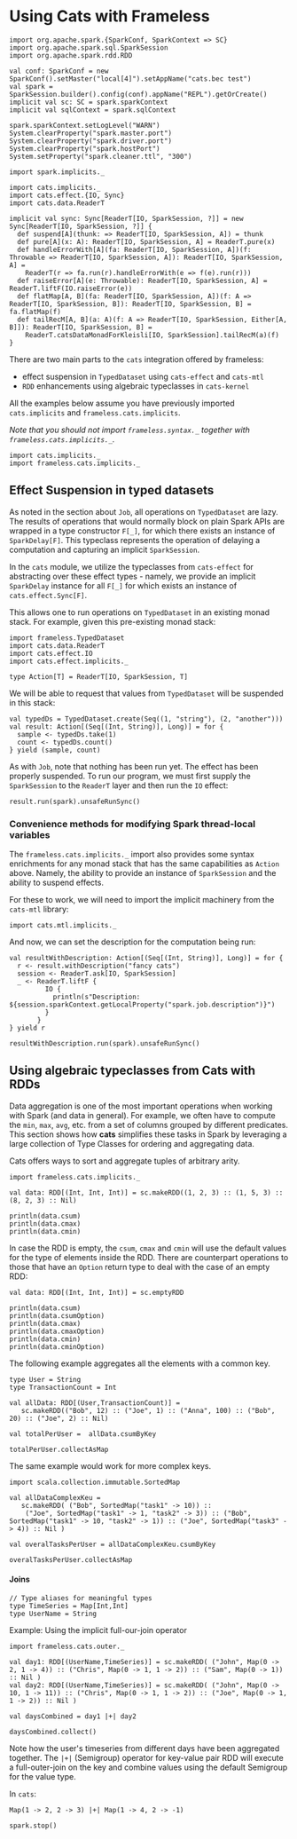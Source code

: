 # Using Cats with Frameless

```tut:invisible
import org.apache.spark.{SparkConf, SparkContext => SC}
import org.apache.spark.sql.SparkSession
import org.apache.spark.rdd.RDD

val conf: SparkConf = new SparkConf().setMaster("local[4]").setAppName("cats.bec test")
val spark = SparkSession.builder().config(conf).appName("REPL").getOrCreate()
implicit val sc: SC = spark.sparkContext
implicit val sqlContext = spark.sqlContext

spark.sparkContext.setLogLevel("WARN")
System.clearProperty("spark.master.port")
System.clearProperty("spark.driver.port")
System.clearProperty("spark.hostPort")
System.setProperty("spark.cleaner.ttl", "300")

import spark.implicits._

import cats.implicits._
import cats.effect.{IO, Sync}
import cats.data.ReaderT

implicit val sync: Sync[ReaderT[IO, SparkSession, ?]] = new Sync[ReaderT[IO, SparkSession, ?]] {
  def suspend[A](thunk: => ReaderT[IO, SparkSession, A]) = thunk
  def pure[A](x: A): ReaderT[IO, SparkSession, A] = ReaderT.pure(x)
  def handleErrorWith[A](fa: ReaderT[IO, SparkSession, A])(f: Throwable => ReaderT[IO, SparkSession, A]): ReaderT[IO, SparkSession, A] =
    ReaderT(r => fa.run(r).handleErrorWith(e => f(e).run(r)))
  def raiseError[A](e: Throwable): ReaderT[IO, SparkSession, A] = ReaderT.liftF(IO.raiseError(e))
  def flatMap[A, B](fa: ReaderT[IO, SparkSession, A])(f: A => ReaderT[IO, SparkSession, B]): ReaderT[IO, SparkSession, B] = fa.flatMap(f)
  def tailRecM[A, B](a: A)(f: A => ReaderT[IO, SparkSession, Either[A, B]]): ReaderT[IO, SparkSession, B] =
    ReaderT.catsDataMonadForKleisli[IO, SparkSession].tailRecM(a)(f)
}
```

There are two main parts to the `cats` integration offered by frameless:
- effect suspension in `TypedDataset` using `cats-effect` and `cats-mtl`
- `RDD` enhancements using algebraic typeclasses in `cats-kernel`

All the examples below assume you have previously imported `cats.implicits` and `frameless.cats.implicits`.

*Note that you should not import `frameless.syntax._` together with `frameless.cats.implicits._`.*

```tut:book
import cats.implicits._
import frameless.cats.implicits._
```

## Effect Suspension in typed datasets

As noted in the section about `Job`, all operations on `TypedDataset` are lazy. The results of 
operations that would normally block on plain Spark APIs are wrapped in a type constructor `F[_]`, 
for which there exists an instance of `SparkDelay[F]`. This typeclass represents the operation of 
delaying a computation and capturing an implicit `SparkSession`. 

In the `cats` module, we utilize the typeclasses from `cats-effect` for abstracting over these 
effect types - namely, we provide an implicit `SparkDelay` instance for all `F[_]` for which exists
an instance of `cats.effect.Sync[F]`.

This allows one to run operations on `TypedDataset` in an existing monad stack. For example, given
this pre-existing monad stack:
```tut:book
import frameless.TypedDataset
import cats.data.ReaderT
import cats.effect.IO
import cats.effect.implicits._

type Action[T] = ReaderT[IO, SparkSession, T]
```

We will be able to request that values from `TypedDataset` will be suspended in this stack:
```tut:book
val typedDs = TypedDataset.create(Seq((1, "string"), (2, "another")))
val result: Action[(Seq[(Int, String)], Long)] = for {
  sample <- typedDs.take(1)
  count <- typedDs.count()
} yield (sample, count)
```

As with `Job`, note that nothing has been run yet. The effect has been properly suspended. To
run our program, we must first supply the `SparkSession` to the `ReaderT` layer and then
run the `IO` effect:
```tut:book
result.run(spark).unsafeRunSync()
```

### Convenience methods for modifying Spark thread-local variables

The `frameless.cats.implicits._` import also provides some syntax enrichments for any monad
stack that has the same capabilities as `Action` above. Namely, the ability to provide an
instance of `SparkSession` and the ability to suspend effects.

For these to work, we will need to import the implicit machinery from the `cats-mtl` library:
```tut:book
import cats.mtl.implicits._
```

And now, we can set the description for the computation being run:
```tut:book
val resultWithDescription: Action[(Seq[(Int, String)], Long)] = for {
  r <- result.withDescription("fancy cats")
  session <- ReaderT.ask[IO, SparkSession]
  _ <- ReaderT.liftF {
         IO {
           println(s"Description: ${session.sparkContext.getLocalProperty("spark.job.description")}")
         }
       }
} yield r

resultWithDescription.run(spark).unsafeRunSync()
```

## Using algebraic typeclasses from Cats with RDDs

Data aggregation is one of the most important operations when working with Spark (and data in general).
For example, we often have to compute the `min`, `max`, `avg`, etc. from a set of columns grouped by
different predicates. This section shows how **cats** simplifies these tasks in Spark by
leveraging a large collection of Type Classes for ordering and aggregating data.


Cats offers ways to sort and aggregate tuples of arbitrary arity.

```tut:book
import frameless.cats.implicits._

val data: RDD[(Int, Int, Int)] = sc.makeRDD((1, 2, 3) :: (1, 5, 3) :: (8, 2, 3) :: Nil)

println(data.csum)
println(data.cmax)
println(data.cmin)
```

In case the RDD is empty, the `csum`, `cmax` and `cmin` will use the default values for the type of
elements inside the RDD. There are counterpart operations to those that have an `Option` return type
to deal with the case of an empty RDD:

```tut:book
val data: RDD[(Int, Int, Int)] = sc.emptyRDD

println(data.csum)
println(data.csumOption)
println(data.cmax)
println(data.cmaxOption)
println(data.cmin)
println(data.cminOption)
``` 

The following example aggregates all the elements with a common key.

```tut:book
type User = String
type TransactionCount = Int

val allData: RDD[(User,TransactionCount)] =
   sc.makeRDD(("Bob", 12) :: ("Joe", 1) :: ("Anna", 100) :: ("Bob", 20) :: ("Joe", 2) :: Nil)

val totalPerUser =  allData.csumByKey

totalPerUser.collectAsMap
```

The same example would work for more complex keys.

```tut:book
import scala.collection.immutable.SortedMap

val allDataComplexKeu =
   sc.makeRDD( ("Bob", SortedMap("task1" -> 10)) ::
    ("Joe", SortedMap("task1" -> 1, "task2" -> 3)) :: ("Bob", SortedMap("task1" -> 10, "task2" -> 1)) :: ("Joe", SortedMap("task3" -> 4)) :: Nil )

val overalTasksPerUser = allDataComplexKeu.csumByKey

overalTasksPerUser.collectAsMap
```

#### Joins

```tut:book
// Type aliases for meaningful types
type TimeSeries = Map[Int,Int]
type UserName = String
```

Example: Using the implicit full-our-join operator

```tut:book
import frameless.cats.outer._

val day1: RDD[(UserName,TimeSeries)] = sc.makeRDD( ("John", Map(0 -> 2, 1 -> 4)) :: ("Chris", Map(0 -> 1, 1 -> 2)) :: ("Sam", Map(0 -> 1)) :: Nil )
val day2: RDD[(UserName,TimeSeries)] = sc.makeRDD( ("John", Map(0 -> 10, 1 -> 11)) :: ("Chris", Map(0 -> 1, 1 -> 2)) :: ("Joe", Map(0 -> 1, 1 -> 2)) :: Nil )

val daysCombined = day1 |+| day2

daysCombined.collect()
```

Note how the user's timeseries from different days have been aggregated together.
The `|+|` (Semigroup) operator for key-value pair RDD will execute a full-outer-join
on the key and combine values using the default Semigroup for the value type.

In `cats`:

```tut:book
Map(1 -> 2, 2 -> 3) |+| Map(1 -> 4, 2 -> -1)
```

```tut:invisible
spark.stop()
```
